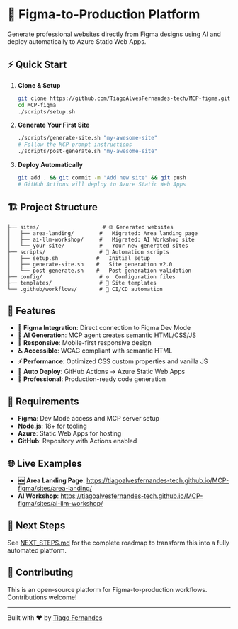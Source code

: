 # 🚀 Figma-to-Production Platform

Generate professional websites directly from Figma designs using AI and deploy automatically to Azure Static Web Apps.

## ⚡ Quick Start

1. **Clone & Setup**
   ```bash
   git clone https://github.com/TiagoAlvesFernandes-tech/MCP-figma.git
   cd MCP-figma
   ./scripts/setup.sh
   ```

2. **Generate Your First Site**
   ```bash
   ./scripts/generate-site.sh "my-awesome-site"
   # Follow the MCP prompt instructions
   ./scripts/post-generate.sh "my-awesome-site"
   ```

3. **Deploy Automatically**
   ```bash
   git add . && git commit -m "Add new site" && git push
   # GitHub Actions will deploy to Azure Static Web Apps
   ```

## 🏗️ Project Structure

```
├── sites/                    # 🌐 Generated websites
│   ├── area-landing/        #   Migrated: Area landing page
│   ├── ai-llm-workshop/     #   Migrated: AI Workshop site
│   └── your-site/           #   Your new generated sites
├── scripts/                 # 🔧 Automation scripts
│   ├── setup.sh            #   Initial setup
│   ├── generate-site.sh    #   Site generation v2.0
│   └── post-generate.sh    #   Post-generation validation
├── config/                  # ⚙️  Configuration files
├── templates/               # 📄 Site templates
└── .github/workflows/       # 🚀 CI/CD automation
```

## 🎯 Features

- **🎨 Figma Integration**: Direct connection to Figma Dev Mode
- **🤖 AI Generation**: MCP agent creates semantic HTML/CSS/JS
- **📱 Responsive**: Mobile-first responsive design
- **♿ Accessible**: WCAG compliant with semantic HTML
- **⚡ Performance**: Optimized CSS custom properties and vanilla JS
- **🚀 Auto Deploy**: GitHub Actions → Azure Static Web Apps
- **🔧 Professional**: Production-ready code generation

## 🔧 Requirements

- **Figma**: Dev Mode access and MCP server setup
- **Node.js**: 18+ for tooling
- **Azure**: Static Web Apps for hosting
- **GitHub**: Repository with Actions enabled

## 🌐 Live Examples

- **🆕 Area Landing Page**: https://tiagoalvesfernandes-tech.github.io/MCP-figma/sites/area-landing/
- **AI Workshop**: https://tiagoalvesfernandes-tech.github.io/MCP-figma/sites/ai-llm-workshop/

## 📖 Next Steps

See [NEXT_STEPS.md](NEXT_STEPS.md) for the complete roadmap to transform this into a fully automated platform.

## 🤝 Contributing

This is an open-source platform for Figma-to-production workflows. Contributions welcome!

---

Built with ❤️ by [Tiago Fernandes](https://github.com/TiagoAlvesFernandes-tech)